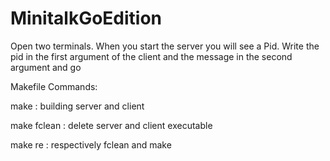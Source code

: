 # MinitalkGoEdition
Open two terminals. When you start the server you will see a Pid. Write the pid in the first argument of the client and the message in the second argument and go

Makefile Commands:

make        : building server and client

make fclean : delete server and client executable

make re     : respectively fclean and make
